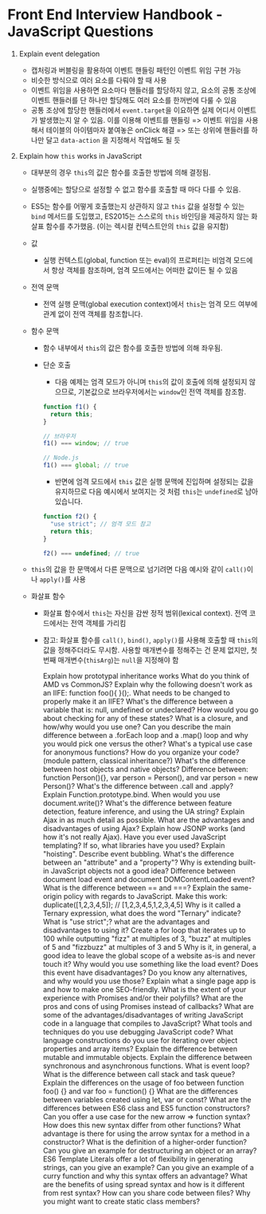 # Front End Interview Handbook - JavaScript Questions

1.  Explain event delegation

    - 캡처링과 버블링을 활용하여 이벤트 핸들링 패턴인 이벤트 위임 구현 가능
    - 비슷한 방식으로 여러 요소를 다뤄야 할 때 사용
    - 이벤트 위임을 사용하면 요소마다 핸들러를 할당하지 않고, 요소의 공통 조상에 이벤트 핸들러를 단 하나만 할당해도 여러 요소를 한꺼번에 다룰 수 있음
    - 공통 조상에 할당한 핸들러에서 `event.target`을 이요하면 실제 어디서 이벤트가 발생했는지 알 수 있음. 이를 이용해 이벤트를 핸들링
      => 이벤트 위임을 사용해서 테이블의 아이템마자 붙여놓은 onClick 해결
      => 또는 상위에 핸들러를 하나만 달고 `data-action` 을 지정해서 작업해도 될 듯

2.  Explain how `this` works in JavaScript

    - 대부분의 경우 `this`의 값은 함수를 호출한 방법에 의해 결정됨.
    - 실행중에는 할당으로 설정할 수 없고 함수를 호출할 때 마다 다를 수 있음.
    - ES5는 함수를 어떻게 호출했는지 상관하지 않고 `this` 값을 설정할 수 있는 `bind` 메서드를 도입했고, ES2015는 스스로의 `this` 바인딩을 제공하지 않는 화살표 함수를 추가했음. (이는 렉시컬 컨텍스트안의 `this` 값을 유지함)
    - 값
      - 실행 컨텍스트(global, function 또는 eval)의 프로퍼티는 비엄격 모드에서 항상 객체를 참조하며, 엄격 모드에서는 어떠한 값이든 될 수 있음
    - 전역 문맥

      - 전역 실행 문맥(global execution context)에서 `this`는 엄격 모드 여부에 관계 없이 전역 객체를 참조합니다.

    - 함수 문맥

      - 함수 내부에서 `this`의 값은 함수를 호출한 방법에 의해 좌우됨.
      - 단순 호출

        - 다음 예제는 엄격 모드가 아니며 `this`의 값이 호출에 의해 설정되지 않으므로, 기본값으로 브라우저에서는 `window`인 전역 객체를 참조함.

        ```js
        function f1() {
          return this;
        }

        // 브라우저
        f1() === window; // true

        // Node.js
        f1() === global; // true
        ```

        - 반면에 엄격 모드에서 `this` 값은 실행 문맥에 진입하며 설정되는 값을 유지하므로 다음 예시에서 보여지는 것 처럼 `this`는 `undefined`로 남아있습니다.

        ```js
        function f2() {
          "use strict"; // 엄격 모드 참고
          return this;
        }

        f2() === undefined; // true
        ```

    - `this`의 값을 한 문맥에서 다른 문맥으로 넘기려면 다음 예시와 같이 `call()`이나 `apply()`를 사용

    - 화살표 함수

      - 화살표 함수에서 `this`는 자신을 감싼 정적 범위(lexical context). 전역 코드에서는 전역 객체를 가리킴
      - 참고: 화살표 함수를 `call()`, `bind()`, `apply()`를 사용해 호출할 때 `this`의 값을 정해주더라도 무시함. 사용할 매개변수를 정해주는 건 문제 없지만, 첫 번째 매개변수(`thisArg`)는 `null`을 지정해야 함

        Explain how prototypal inheritance works
        What do you think of AMD vs CommonJS?
        Explain why the following doesn't work as an IIFE: function foo(){ }();. What needs to be changed to properly make it an IIFE?
        What's the difference between a variable that is: null, undefined or undeclared? How would you go about checking for any of these states?
        What is a closure, and how/why would you use one?
        Can you describe the main difference between a .forEach loop and a .map() loop and why you would pick one versus the other?
        What's a typical use case for anonymous functions?
        How do you organize your code? (module pattern, classical inheritance?)
        What's the difference between host objects and native objects?
        Difference between: function Person(){}, var person = Person(), and var person = new Person()?
        What's the difference between .call and .apply?
        Explain Function.prototype.bind.
        When would you use document.write()?
        What's the difference between feature detection, feature inference, and using the UA string?
        Explain Ajax in as much detail as possible.
        What are the advantages and disadvantages of using Ajax?
        Explain how JSONP works (and how it's not really Ajax).
        Have you ever used JavaScript templating? If so, what libraries have you used?
        Explain "hoisting".
        Describe event bubbling.
        What's the difference between an "attribute" and a "property"?
        Why is extending built-in JavaScript objects not a good idea?
        Difference between document load event and document DOMContentLoaded event?
        What is the difference between == and ===?
        Explain the same-origin policy with regards to JavaScript.
        Make this work: duplicate([1,2,3,4,5]); // [1,2,3,4,5,1,2,3,4,5]
        Why is it called a Ternary expression, what does the word "Ternary" indicate?
        What is "use strict";? what are the advantages and disadvantages to using it?
        Create a for loop that iterates up to 100 while outputting "fizz" at multiples of 3, "buzz" at multiples of 5 and "fizzbuzz" at multiples of 3 and 5
        Why is it, in general, a good idea to leave the global scope of a website as-is and never touch it?
        Why would you use something like the load event? Does this event have disadvantages? Do you know any alternatives, and why would you use those?
        Explain what a single page app is and how to make one SEO-friendly.
        What is the extent of your experience with Promises and/or their polyfills?
        What are the pros and cons of using Promises instead of callbacks?
        What are some of the advantages/disadvantages of writing JavaScript code in a language that compiles to JavaScript?
        What tools and techniques do you use debugging JavaScript code?
        What language constructions do you use for iterating over object properties and array items?
        Explain the difference between mutable and immutable objects.
        Explain the difference between synchronous and asynchronous functions.
        What is event loop? What is the difference between call stack and task queue?
        Explain the differences on the usage of foo between function foo() {} and var foo = function() {}
        What are the differences between variables created using let, var or const?
        What are the differences between ES6 class and ES5 function constructors?
        Can you offer a use case for the new arrow => function syntax? How does this new syntax differ from other functions?
        What advantage is there for using the arrow syntax for a method in a constructor?
        What is the definition of a higher-order function?
        Can you give an example for destructuring an object or an array?
        ES6 Template Literals offer a lot of flexibility in generating strings, can you give an example?
        Can you give an example of a curry function and why this syntax offers an advantage?
        What are the benefits of using spread syntax and how is it different from rest syntax?
        How can you share code between files?
        Why you might want to create static class members?
